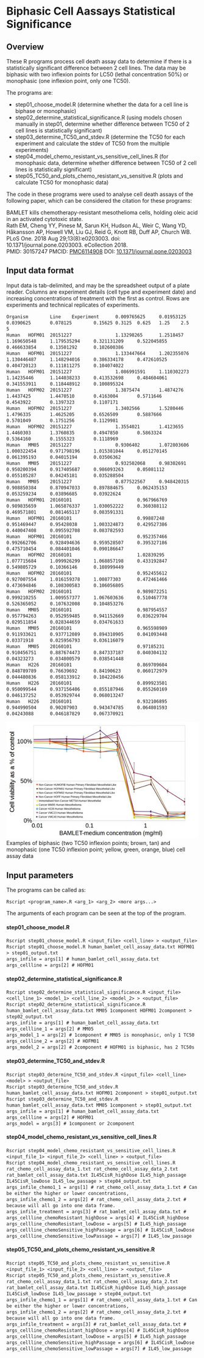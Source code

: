 Biphasic Cell Aassays Statistical Significance
==============================================

## Overview

These R programs process cell death assay data to determine if there is a statistically significant difference between 2 cell lines.
The data may be biphasic with two inflexion points for LC50 (lethal concentration 50%) or monophasic (one inflexion point, only one TC50).

The programs are:

* step01_choose_model.R (determine whether the data for a cell line is biphase or monophasic)
* step02_determine_statistical_significance.R (using models chosen manually in step01, determine whether difference between TC50 of 2 cell lines is statistically significant)
* step03_determine_TC50_and_stdev.R (determine the TC50 for each experiment and calculate the stdev of TC50 from the multiple experiments)
* step04_model_chemo_resistant_vs_sensitive_cell_lines.R (for monophasic data, determine whether difference between TC50 of 2 cell lines is statistically significant)
* step05_TC50_and_plots_chemo_resistant_vs_sensitive.R (plots and calculate TC50 for monophasic data)

The code in these programs were used to analyse cell death assays of the following paper, which can be considered the citation for these programs:  

BAMLET kills chemotherapy-resistant mesothelioma cells, holding oleic acid in an activated cytotoxic state.  
Rath EM, Cheng YY, Pinese M, Sarun KH, Hudson AL, Weir C, Wang YD, Håkansson AP, Howell VM, Liu GJ, Reid G, Knott RB, Duff AP, Church WB.  
PLoS One. 2018 Aug 29;13(8):e0203003. doi: 10.1371/journal.pone.0203003. eCollection 2018.  
PMID: 30157247 PMCID: [PMC6114908](https://www.ncbi.nlm.nih.gov/pubmed/30157247) DOI: [10.1371/journal.pone.0203003](https://journals.plos.org/plosone/article?id=10.1371/journal.pone.0203003)

## Input data format

Input data is tab-delimited, and may be the spreadsheet output of a plate reader. 
Columns are experiment details (cell type and experiment date) and increasing concentrations of treatment with the first as control.
Rows are experiments and technical replicates of experiments.

```
Organism        Line    Experiment      0.009765625     0.01953125      0.0390625       0.078125        0.15625 0.3125  0.625   1.25    2.5     5
Human   HOFM01  20151227                1.13298265      1.2518457       1.169650548     1.179535294     0.321131209     0.522045855     0.466633854     0.13501292      0.102600386
Human   HOFM01  20151227                1.133447664     1.202355076     1.130446487     1.148294016     0.386334178     0.472610525     0.404720123     0.111811275     0.104074022
Human   HOFM01  20151227                1.086991591     1.110302273     1.14235446      1.144038233     0.413532698     0.484604061     0.341553911     0.118448912     0.100895324
Human   HOFM02  20151227                1.3875474       1.4874276       1.4437425       1.4470510       0.4163004       0.5711646       0.4543922       0.1397323       0.1107171
Human   HOFM02  20151227                1.3402566       1.5280446       1.4796335       1.4625205       0.6526509       0.5887666       0.5701049       0.1751256       0.1129981
Human   HOFM02  20151227                1.3554021       1.4123655       1.4460303       1.3760835       0.4947850       0.5863324       0.5364160       0.1555323       0.1118969
Human   MM05    20151227                0.9306402       1.072803606     1.000322454     0.971798196     1.015381044     0.051270145     0.061395193     0.04015194      0.03506362
Human   MM05    20151227                0.932502068     0.98302691      0.950200394     0.917405687     0.986093263     0.05081112      0.055105287     0.04245181      0.035288504
Human   MM05    20151227                0.877522567     0.948420315     0.908850384     0.870947033     0.897884675     0.062435153     0.053259234     0.03896685      0.03922624
Human   HOFM01  20160101                        0.967966769     0.989835659     1.065876337     1.030052222     0.360388112     0.469571801     0.081465117     0.083591331
Human   HOFM01  20160101                        0.99887248      0.951469447     0.95428038      1.003324873     0.429527386     0.440047408     0.095592708     0.083782593
Human   HOFM01  20160101                        0.952357466     0.992662706     0.928494636     0.959528507     0.395327186     0.475710454     0.084401046     0.090186647
Human   HOFM02  20160101                        1.02839295      1.077715684     1.099926299     1.068857198     0.433192847     0.549805729     0.10366146      0.108999449
Human   HOFM02  20160101                        0.952455612     0.927007554     1.016159378     1.00877303      0.472461466     0.473694846     0.108300583     0.106056805
Human   HOFM02  20160101                        0.989872251     0.999210255     1.009557377     1.067603636     0.510467778     0.526365052     0.107632008     0.104853276
Human   MM05    20160101                        0.987954557     0.957794263     0.952959485     0.941152669     0.036229704     0.029511854     0.028344659     0.034761633
Human   MM05    20160101                        0.965598989     0.911933621     0.937712089     0.894310905     0.041093448     0.03371918      0.025956793     0.036116079
Human   MM05    20160101                        0.97185231      0.910456751     0.887674473     0.847337187     0.040304132     0.04323273      0.034800579     0.038541448
Human   H226    20160101                        0.869709604     0.848789789     0.76639692      0.84190623      0.060172979     0.044480836     0.058133912     0.104220456
Human   H226    20160101                        0.899923501     0.950099544     0.937156406     0.855187946     0.055260169     0.046137252     0.053929744     0.068013247
Human   H226    20160101                        0.932106895     0.944990504     0.90207903      0.943474785     0.064801593     0.04243088      0.046187829     0.067370921
```

![Examples of biphasic (two TC50 inflexion points; brown, tan) and monophasic (one TC50 inflexion point; yellow, green, orange, blue) cell assay data](/docs/cell_viability_biphasic_and_monophasic.jpg?raw=true "Example of biphasic (brown, tan) and monophasic (yellow, green, orange, blue) cell assay data")
Examples of biphasic (two TC50 inflexion points; brown, tan) and monophasic (one TC50 inflexion point; yellow, green, orange, blue) cell assay data

## Input parameters

The programs can be called as: 
```
Rscript <program_name>.R <arg_1> <arg_2> <more args...>
```
The arguments of each program can be seen at the top of the program.

#### step01_choose_model.R
```
Rscript step01_choose_model.R <input_file> <cell_line> > <output_file>
Rscript step01_choose_model.R human_bamlet_cell_assay_data.txt HOFM01 > step01_output.txt
args_infile = args[1] # human_bamlet_cell_assay_data.txt
args_cellline = args[2] # HOFM01
```

#### step02_determine_statistical_significance.R
```
Rscript step02_determine_statistical_significance.R <input_file> <cell_line_1> <model_1> <cell_line_2> <model_2> > <output_file>
Rscript step02_determine_statistical_significance.R human_bamlet_cell_assay_data.txt MM05 1component HOFM01 2component > step02_output.txt
args_infile = args[1] # human_bamlet_cell_assay_data.txt
args_cellline_1 = args[2] # MM05
args_model_1 = args[2] # 1component # MM05 is monophasic, only 1 TC50
args_cellline_2 = args[2] # HOFM01
args_model_2 = args[2] # 2component # HOFM01 is biphasic, has 2 TC50s
```

#### step03_determine_TC50_and_stdev.R
```
Rscript step03_determine_TC50_and_stdev.R <input_file> <cell_line> <model> > <output_file>
Rscript step03_determine_TC50_and_stdev.R human_bamlet_cell_assay_data.txt HOFM01 2component > step01_output.txt
Rscript step03_determine_TC50_and_stdev.R human_bamlet_cell_assay_data.txt MM05 1component > step01_output.txt
args_infile = args[1] # human_bamlet_cell_assay_data.txt
args_cellline = args[2] # HOFM01
args_model = args[3] # 1component or 2component
```

#### step04_model_chemo_resistant_vs_sensitive_cell_lines.R
```
Rscript step04_model_chemo_resistant_vs_sensitive_cell_lines.R <input_file_1> <input_file_2> <cell_line> > <output_file>
Rscript step04_model_chemo_resistant_vs_sensitive_cell_lines.R rat_chemo_cell_assay_data_1.txt rat_chemo_cell_assay_data_2.txt rat_bamlet_cell_assay_data.txt IL45CisR_highDose IL45_high_passage IL45CisR_lowDose IL45_low_passage > step04_output.txt
args_infile_chemo1_1 = args[1] # rat_chemo_cell_assay_data_1.txt # Can be either the higher or lower concentrations,
args_infile_chemo1_2 = args[2] # rat_chemo_cell_assay_data_2.txt # because will all go into one data frame.
args_infile_treatment = args[3] # rat_bamlet_cell_assay_data.txt # 
args_cellline_chemoResistant_highDose = args[4] # IL45CisR_highDose
args_cellline_chemoResistant_lowDose = args[5] # IL45_high_passage
args_cellline_chemoSensitive_highPassage = args[6] # IL45CisR_lowDose
args_cellline_chemoSensitive_lowPassage = args[7] # IL45_low_passage
```

#### step05_TC50_and_plots_chemo_resistant_vs_sensitive.R
```
Rscript step05_TC50_and_plots_chemo_resistant_vs_sensitive.R <input_file_1> <input_file_2> <cell_line> > <output_file>
Rscript step05_TC50_and_plots_chemo_resistant_vs_sensitive.R rat_chemo_cell_assay_data_1.txt rat_chemo_cell_assay_data_2.txt rat_bamlet_cell_assay_data.txt IL45CisR_highDose IL45_high_passage IL45CisR_lowDose IL45_low_passage > step04_output.txt
args_infile_chemo1_1 = args[1] # rat_chemo_cell_assay_data_1.txt # Can be either the higher or lower concentrations,
args_infile_chemo1_2 = args[2] # rat_chemo_cell_assay_data_2.txt # because will all go into one data frame.
args_infile_treatment = args[3] # rat_bamlet_cell_assay_data.txt # 
args_cellline_chemoResistant_highDose = args[4] # IL45CisR_highDose
args_cellline_chemoResistant_lowDose = args[5] # IL45_high_passage
args_cellline_chemoSensitive_highPassage = args[6] # IL45CisR_lowDose
args_cellline_chemoSensitive_lowPassage = args[7] # IL45_low_passage
```
